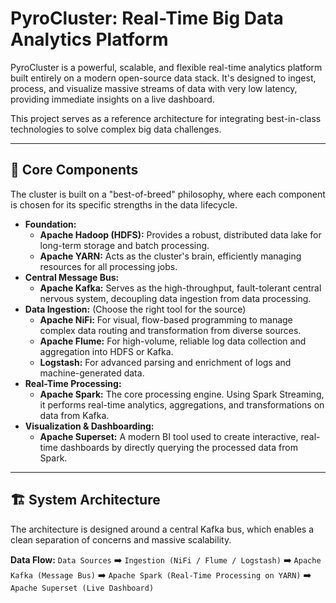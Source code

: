 # PyroCluster: Real-Time Big Data Analytics Platform

PyroCluster is a powerful, scalable, and flexible real-time analytics platform built entirely on a modern open-source data stack. It's designed to ingest, process, and visualize massive streams of data with very low latency, providing immediate insights on a live dashboard.

This project serves as a reference architecture for integrating best-in-class technologies to solve complex big data challenges.

---
## 🚀 Core Components

The cluster is built on a "best-of-breed" philosophy, where each component is chosen for its specific strengths in the data lifecycle.

* **Foundation:**
    * **Apache Hadoop (HDFS):** Provides a robust, distributed data lake for long-term storage and batch processing.
    * **Apache YARN:** Acts as the cluster's brain, efficiently managing resources for all processing jobs.
* **Central Message Bus:**
    * **Apache Kafka:** Serves as the high-throughput, fault-tolerant central nervous system, decoupling data ingestion from data processing.
* **Data Ingestion:** (Choose the right tool for the source)
    * **Apache NiFi:** For visual, flow-based programming to manage complex data routing and transformation from diverse sources.
    * **Apache Flume:** For high-volume, reliable log data collection and aggregation into HDFS or Kafka.
    * **Logstash:** For advanced parsing and enrichment of logs and machine-generated data.
* **Real-Time Processing:**
    * **Apache Spark:** The core processing engine. Using Spark Streaming, it performs real-time analytics, aggregations, and transformations on data from Kafka.
* **Visualization & Dashboarding:**
    * **Apache Superset:** A modern BI tool used to create interactive, real-time dashboards by directly querying the processed data from Spark.

---
## 🏗️ System Architecture

The architecture is designed around a central Kafka bus, which enables a clean separation of concerns and massive scalability.

**Data Flow:**
`Data Sources` ➡️ `Ingestion (NiFi / Flume / Logstash)` ➡️ `Apache Kafka (Message Bus)` ➡️ `Apache Spark (Real-Time Processing on YARN)` ➡️ `Apache Superset (Live Dashboard)`
